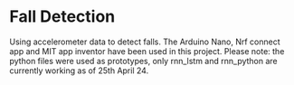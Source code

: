 # Fall Detection
Using accelerometer data to detect falls. The Arduino Nano, Nrf connect app and MIT app inventor have been used in this project.
Please note: the python files were used as prototypes, only rnn_lstm and rnn_python are currently working as of 25th April 24.
